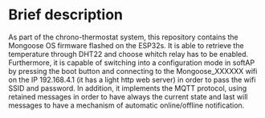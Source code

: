 # Brief description

As part of the chrono-thermostat system, this repository contains the Mongoose OS firmware flashed on the ESP32s. It is able to retrieve the temperature through DHT22 and choose whitch relay has to be enabled.
Furthermore, it is capable of switching into a configuration mode in softAP by pressing the boot button and connecting to the Mongoose_XXXXXX wifi on the IP 192.168.4.1 (it has a light http web server) in order to pass the wifi SSID and password.
In addition, it implements the MQTT protocol, using retained messages in order to have always the current state and last will messages to have a mechanism of automatic online/offline notification.

